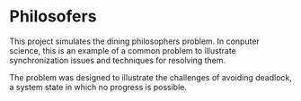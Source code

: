 # Philosofers

This project simulates the dining philosophers problem. In conputer science, this is an example of a common problem to illustrate synchronization issues and techniques for resolving them.

The problem was designed to illustrate the challenges of avoiding deadlock, a system state in which no progress is possible.
